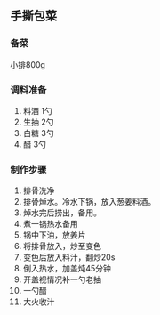 ## 手撕包菜

### 备菜
小排800g

### 调料准备
1. 料酒 1勺
2. 生抽 2勺
3. 白糖 3勺
4. 醋 3勺

### 制作步骤
1. 排骨洗净
2. 排骨焯水。冷水下锅，放入葱姜料酒。
3. 焯水完后捞出，备用。
4. 煮一锅热水备用
5. 锅中下油，放姜片
6. 将排骨放入，炒至变色
7. 变色后放入料汁，翻炒20s
8. 倒入热水，加盖炖45分钟
9. 开盖视情况补一勺老抽
10. 一勺醋
11. 大火收汁
